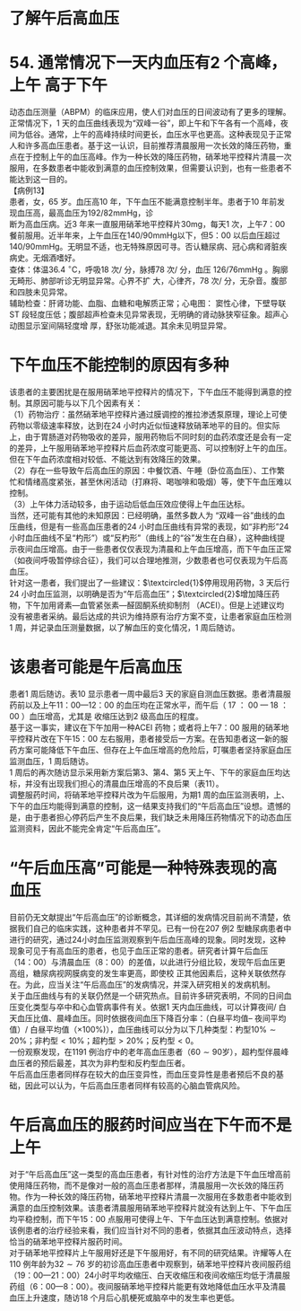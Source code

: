 # 了解午后高血压  
# 54.  通常情况下一天内血压有2 个高峰，上午  高于下午  
动态血压测量（ABPM）的临床应用，使人们对血压的日间波动有了更多的理解。正常情况下，1 天的血压曲线表现为“双峰一谷”，即上午和下午各有一个高峰，夜间为低谷。通常，上午的高峰持续时间更长，血压水平也更高。这种表现见于正常人和许多高血压患者。基于这一认识，目前推荐清晨服用一次长效的降压药物，重点在于控制上午的血压高峰。作为一种长效的降压药物，硝苯地平控释片清晨一次服用，在多数患者中能收到满意的血压控制效果，但需要认识到，也有一些患者不能达到这一目的。  
【病例13】  
患者，女，65 岁。血压高10 年，下午血压不能满意控制半年。患者于10 年前发现血压高，最高血压为$192/82\mathrm{mmHg}$，诊  
断为高血压病。近3 年来一直服用硝苯地平控释片$30\mathrm{mg}$，每天1 次，上午7：00 餐前服用。近半年来，上午血压在$140/90\mathrm{mmHg}$以下，但5：00 以后血压超过$140/90\mathrm{mmHg}$。无明显不适，也无特殊原因可寻。否认糖尿病、冠心病和肾脏疾病史。无烟酒嗜好。  
查体：体温$36.4~^{\circ}\mathrm{C}$，呼吸18 次/ 分，脉搏78 次/ 分，血压 $126/76\mathrm{mmHg}$ 。胸廓无畸形、肺部听诊无明显异常。心界不扩 大，心律齐，78 次/ 分，无杂音。腹部和四肢未见异常。  
辅助检查：肝肾功能、血脂、血糖和电解质正常；心电图： 窦性心律，下壁导联ST 段轻度压低；腹部超声检查未见异常表现，无明确的肾动脉狭窄征象。超声心动图显示室间隔轻度增 厚，舒张功能减退。其余未见明显异常。  
#  下午血压不能控制的原因有多种  
该患者的主要困扰是在服用硝苯地平控释片的情况下，下午血压不能得到满意的控制。其原因可能与以下几个因素有关：  
（1）药物治疗：虽然硝苯地平控释片通过膜调控的推拉渗透泵原理，理论上可使药物以零级速率释放，达到在24 小时内近似恒速释放硝苯地平的目的。但实际上，由于胃肠道对药物吸收的差异，服用药物后不同时刻的血药浓度还是会有一定的差异，上午服用硝苯地平控释片后血药浓度可能更高、可以控制好上午的血压。但在下午血药浓度相对较低、不能达到有效降压的效果。  
（2）存在一些导致午后高血压的原因：中餐饮酒、午睡（卧位高血压）、工作繁忙和情绪高度紧张，甚至休闲活动（打麻将、喝咖啡和吸烟）等，使下午血压难以控制。  
（3）上午体力活动较多，由于运动后低血压效应使得上午血压达标。  
当然，还可能有其他的未知原因：已经明确，虽然多数人为
“双峰一谷”曲线的血压曲线，但是有一些高血压患者的24 小时血压曲线有异常的表现，如“非杓形”24 小时血压曲线不呈“杓形”）或“反杓形”（曲线上的“谷”发生在白昼），这种曲线提示夜间血压增高。由于一些患者仅仅表现为清晨和上午血压增高，而下午血压正常（如夜间呼吸暂停综合征），我们可以合理地推测，少数患者也可仅表现为午后高血压。  
针对这一患者，我们提出了一些建议：$\textcircled{1}$停用现用药物，3 天后行24 小时血压监测，以明确是否为“午后高血压”；$\textcircled{2}$增加降压药物，下午加用肾素—血管紧张素—醛固酮系统抑制剂
（ACEI）。但是上述建议均没有被患者采纳。最后达成的共识为维持原有治疗方案不变，让患者家庭血压检测1 周，并记录血压测量数据，以了解血压的变化情况，1 周后随访。  
#  该患者可能是午后高血压  
患者1 周后随访。表10 显示患者一周中最后3 天的家庭自测血压数据。患者清晨服药前以及上午11：00—12：00 的血压均在正常水平，而午后（ 17 ： 00 — 18 ： 00 ）血压增高，尤其是 收缩压达到2 级高血压的程度。  
基于这一事实，建议在下午加用一种ACEI 药物；或者将上午7：00 服用的硝苯地平控释片改在下午15：00 左右服用，患者接受后一方案。在告知患者这一新的服药方案可能降低下午血压、但存在上午血压增高的危险后，叮嘱患者坚持家庭血压监测血压，1 周后随访。  
1 周后的再次随访显示采用新方案后第3、第4、第5 天上午、下午的家庭血压均达标，并没有出现我们担心的清晨血压增高的不良后果（表11）。  
调整服药时间，将硝苯地平控释片改为午后服用，为期1 周的血压监测表明，上、下午的血压均能得到满意的控制，这一结果支持我们的“午后高血压”设想。遗憾的是，由于患者担心停药后产生不良后果，我们缺乏未用降压药物情况下的动态血压监测资料，因此不能完全肯定“午后高血压”。  
# “午后血压高”可能是一种特殊表现的高血压  
目前仍无文献提出“午后高血压”的诊断概念，其详细的发病情况目前尚不清楚，依据我们自己的临床实践，这种患者并不罕见。已有一份在207 例2 型糖尿病患者中进行的研究，通过24小时血压监测观察到午后血压高峰的现象。同时发现，这种现象可见于有高血压的患者，也见于血压正常的患者。研究者计算午后血压（14：00）与清晨血压（8：00）的差值，以此进行分组比较，发现午后血压更高组，糖尿病视网膜病变的发生率更高，即使校 正其他因素后，这种关联依然存在。为此，应当关注“午后高血压”的发病情况，并深入研究相关的发病机制。  
关于血压曲线与有的关联仍然是一个研究热点。目前许多研究表明，不同的日间血压变化类型与卒中和心血管病事件有关。依据1 天内血压曲线，可以计算夜间/ 白天血压比值、晨峰血压。同时依据夜间血压下降百分率：（白昼平均值– 夜间平均值）/ 白昼平均值（$\times\left.100\%\right)$），血压曲线可以分为以下几种类型：杓型$10\%\sim20\%$；非杓型$<10\%$；超杓型$>20\%$；反杓型$<0$。  
一份观察发现，在1191 例治疗中的老年高血压患者（$60\sim90$岁），超杓型伴晨峰血压者的预后最差，其次为非杓型和反杓型血压者。  
午后高血压患者同样存在较大的血压变异性，而血压变异性是患者预后不良的基础，因此可以认为，午后高血压患者同样有较高的心脑血管病风险。  
#  午后高血压的服药时间应当在下午而不是上午  
对于“午后高血压”这一类型的高血压患者，有针对性的治疗方法是下午血压增高前使用降压药物，而不是像对一般的高血压患者那样，清晨服用一次长效的降压药物。作为一种长效的降压药物，硝苯地平控释片清晨一次服用在多数患者中能收到满意的血压控制效果。该患者清晨服用硝苯地平控释片就没有达到上午、下午血压均平稳控制，而下午15：00 点服用可使得上午、下午血压达到满意控制。依据对该例患者的治疗经验来看，我们应当针对不同的患者，依据其血压波动特点，选择恰当的硝苯地平控释片服药时间。  
对于硝苯地平控释片上午服用好还是下午服用好，有不同的研究结果。许耀等人在110 例年龄为$32\sim76$ 岁的初诊高血压患者中观察到，硝苯地平控释片夜间服药组（19：00—21：00）24小时平均收缩压、白天收缩压和夜间收缩压均低于清晨服药组（6：00—8：00）。夜间服硝苯地平控释片能更有效地降低血压水平及清晨血压上升速度，随访18 个月后心肌梗死或脑卒中的发生率也更低。  
